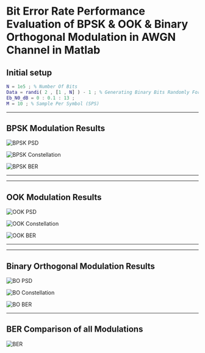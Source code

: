 # Bit Error Rate Performance Evaluation of BPSK & OOK & Binary Orthogonal Modulation in AWGN Channel in Matlab

## Initial setup

```matlab
N = 1e5 ; % Number Of Bits
Data = randi( 2 , [1 , N] ) - 1 ; % Generating Binary Bits Randomly For Input Data
Eb_N0_dB = 0 : 0.1 : 13 ;  
M = 10 ; % Sample Per Symbol (SPS)
```

---
## BPSK Modulation Results
![BPSK PSD](/images/BPSK_PSD.png)

![BPSK Constellation](/images/BPSK_Constellation.png)

![BPSK BER](/images/BPSK_BER.png)

---

---
## OOK Modulation Results
![OOK PSD](/images/OOK_PSD.png)

![OOK Constellation](/images/OOK_Constellation.png)

![OOK BER](/images/OOK_BER.png)

---

---
## Binary Orthogonal Modulation Results
![BO PSD](/images/BO_PSD.png)

![BO Constellation](/images/BO_Constellation.png)

![BO BER](/images/BO_BER.png)

---
## BER Comparison of all Modulations

![BER](/images/Totall_BER.png)





